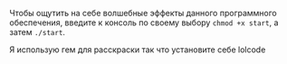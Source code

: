 Чтобы ощутить на себе волшебные эффекты данного программного обеспечения, введите к консоль по своему выбору `chmod +x start`, а затем `./start`.

 Я использую гем для расскраски так что установите себе lolcode
